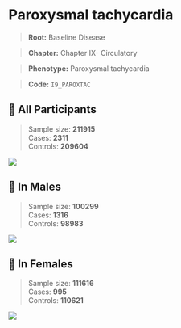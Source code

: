 # Paroxysmal tachycardia

> **Root:** Baseline Disease  

> **Chapter:** Chapter IX- Circulatory  

> **Phenotype:** Paroxysmal tachycardia  

> **Code:** `I9_PAROXTAC`

## 🧪 All Participants  
> Sample size: **211915**  
> Cases: **2311**  
> Controls: **209604**
<img src="/Disease/Figures/ALL/Incidence/I9_PAROXTAC.png"/>
<CsvTable src="/Disease_Data/ALL/Incidence/COX_I9_PAROXTAC.csv" label="🔍 View full results" />

## 👨 In Males  
> Sample size: **100299**  
> Cases: **1316**  
> Controls: **98983**
<img src="/Disease/Figures/Male/Incidence/I9_PAROXTAC.png"/>
<CsvTable src="/Disease_Data/Male/Incidence/COX_I9_PAROXTAC.csv" label="🔍 View full results" />

## 👩 In Females  
> Sample size: **111616**  
> Cases: **995**  
> Controls: **110621**
<img src="/Disease/Figures/Female/Incidence/I9_PAROXTAC.png"/>
<CsvTable src="/Disease_Data/Female/Incidence/COX_I9_PAROXTAC.csv" label="🔍 View full results" />
